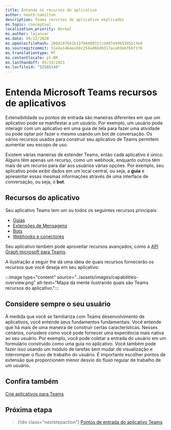 ```yaml
---
title: Entenda os recursos do aplicativo
author: heath-hamilton
description: Teams recursos do aplicativo explicados
ms.topic: conceptual
localization_priority: Normal
ms.author: lajanuar
ms.date: 09/22/2020
ms.openlocfilehash: 209d187681b1370440931fcd40744965395b13e8
ms.sourcegitcommit: 51e4a1464ea58c254ad6bd0317aca03ebf6bf1f6
ms.translationtype: MT
ms.contentlocale: pt-BR
ms.lasthandoff: 05/19/2021
ms.locfileid: "52565148"
---
```

# <a name="understand-microsoft-teams-app-capabilities"></a>Entenda Microsoft Teams recursos de aplicativos

Extensibilidade ou pontos de entrada são maneiras diferentes em que um aplicativo pode se manifestar a um usuário. Por exemplo, um usuário pode interagir com um aplicativo em uma guia de tela para fazer uma atividade ou pode optar por fazer o mesmo usando um bot de conversação. Os vários recursos usados para construir seu aplicativo de Teams permitem aumentar seu escopo de uso.

Existem várias maneiras de estender Teams, então cada aplicativo é único. Alguns têm apenas um recurso, como um webhook, enquanto outros têm mais de um recurso para dar aos usuários várias opções. Por exemplo, seu aplicativo pode exibir dados em um local central, ou seja, a **guia** e apresentar essas mesmas informações através de uma interface de conversação, ou seja, o **bot**.

## <a name="app-capabilities"></a>Recursos do aplicativo

Seu aplicativo Teams tem um ou todos os seguintes recursos principais:

* [Guias](../tabs/what-are-tabs.md)
* [Extensões de Mensagens](../messaging-extensions/what-are-messaging-extensions.md)
* [Bots](../bots/what-are-bots.md)
* [Webhooks e conectores](../webhooks-and-connectors/what-are-webhooks-and-connectors.md)

Seu aplicativo também pode aproveitar recursos avançados, como a [API Graph microsoft para Teams](/graph/teams-concept-overview).

A ilustração a seguir lhe dá uma ideia de quais recursos fornecerão os recursos que você deseja em seu aplicativo:

:::image type="content" source="../assets/images/capabilities-overview.png" alt-text="Mapa da mente ilustrando quais são Teams recursos do aplicativo.":::

## <a name="always-consider-your-user"></a>Considere sempre o seu usuário

À medida que você se familiariza com Teams desenvolvimento de aplicativos, você entende seus fundamentos fundamentais. Você entende que há mais de uma maneira de construir certas características. Nesses cenários, considere como você pode fornecer uma experiência mais nativa ao seu usuário.
Por exemplo, você pode coletar a entrada do usuário em um formulário construído como uma guia no aplicativo. Você também pode fazer isso usando um módulo de tarefas sem mudar de visualização e interromper o fluxo de trabalho do usuário. É importante escolher pontos de extensão que proporcionem menor desvio do fluxo regular de trabalho de um usuário.

## <a name="see-also"></a>Confira também

[Crie aplicativos para Teams](../overview.md)

## <a name="next-step"></a>Próxima etapa

> [!div class="nextstepaction"]
> [Pontos de entrada do aplicativo Teams](../concepts/extensibility-points.md)
